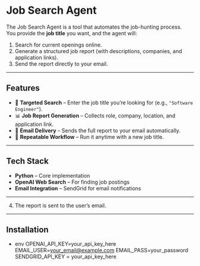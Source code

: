 # Job Search Agent

The Job Search Agent is a tool that automates the job-hunting process.  
You provide the **job title** you want, and the agent will:  
1. Search for current openings online.  
2. Generate a structured job report (with descriptions, companies, and application links).  
3. Send the report directly to your email.  

---

## Features
- 🎯 **Targeted Search** – Enter the job title you’re looking for (e.g., `"Software Engineer"`).  
- 📊 **Job Report Generation** – Collects role, company, location, and application link.  
- 📧 **Email Delivery** – Sends the full report to your email automatically.  
- 🔄 **Repeatable Workflow** – Run it anytime with a new job title.  

---

## Tech Stack
- **Python** – Core implementation  
- **OpenAI Web Search** – For finding job postings  
- **Email Integration** – SendGrid for email notifications

---
4. The report is sent to the user’s email.  

---

## Installation
- env
OPENAI_API_KEY=your_api_key_here
EMAIL_USER=your_email@example.com
EMAIL_PASS=your_password
SENDGRID_API_KEY = your_api_key_here

